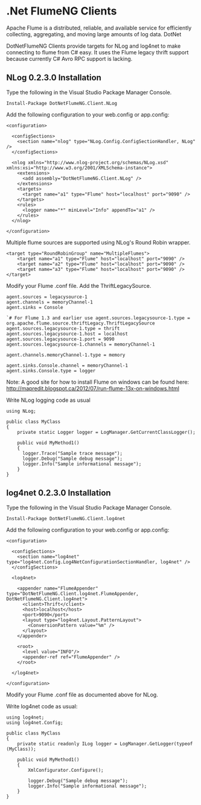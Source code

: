 # .Net FlumeNG Clients

Apache Flume is a distributed, reliable, and available service for efficiently collecting, aggregating, and moving large amounts of log data. DotNet

DotNetFlumeNG Clients provide targets for NLog and log4net to make connecting to flume from C# easy. It uses the Flume legacy thrift support because currently C# Avro RPC support is lacking.

## NLog 0.2.3.0 Installation

Type the following in the Visual Studio Package Manager Console.  

```
Install-Package DotNetFlumeNG.Client.NLog
```

Add the following configuration to your web.config or app.config:

```
<configuration>
  
  <configSections>
    <section name="nlog" type="NLog.Config.ConfigSectionHandler, NLog" />
  </configSections>

  <nlog xmlns="http://www.nlog-project.org/schemas/NLog.xsd" xmlns:xsi="http://www.w3.org/2001/XMLSchema-instance">
    <extensions>
      <add assembly="DotNetFlumeNG.Client.NLog" />
    </extensions>
    <targets>
      <target name="a1" type="Flume" host="localhost" port="9090" />
    </targets>
    <rules>
      <logger name="*" minLevel="Info" appendTo="a1" />
    </rules>
  </nlog>

</configuration>
```

Multiple flume sources are supported using NLog's Round Robin wrapper.
```
<target type="RoundRobinGroup" name="MultipleFlumes">
    <target name="a1" type="Flume" host="localhost" port="9090" />
    <target name="a2" type="Flume" host="localhost" port="9090" />
    <target name="a3" type="Flume" host="localhost" port="9090" />
</target>
```

Modify your Flume .conf file. Add the ThriftLegacySource.  

```
agent.sources = legacysource-1
agent.channels = memoryChannel-1
agent.sinks = Console

`# For Flume 1.3 and earlier use agent.sources.legacysource-1.type = org.apache.flume.source.thriftLegacy.ThriftLegacySource
agent.sources.legacysource-1.type = thrift
agent.sources.legacysource-1.host = localhost
agent.sources.legacysource-1.port = 9090
agent.sources.legacysource-1.channels = memoryChannel-1

agent.channels.memoryChannel-1.type = memory

agent.sinks.Console.channel = memoryChannel-1
agent.sinks.Console.type = logger
```
Note: A good site for how to install Flume on windows can be found here: 
http://mapredit.blogspot.ca/2012/07/run-flume-13x-on-windows.html  

Write NLog logging code as usual  

```
using NLog;
 
public class MyClass
{
	private static Logger logger = LogManager.GetCurrentClassLogger();
 
	public void MyMethod1()
	{
      logger.Trace("Sample trace message");
      logger.Debug("Sample debug message");
      logger.Info("Sample informational message");
	}
}
```

## log4net 0.2.3.0 Installation

Type the following in the Visual Studio Package Manager Console.  

```
Install-Package DotNetFlumeNG.Client.log4net
```

Add the following configuration to your web.config or app.config:

```
<configuration>

  <configSections>
    <section name="log4net" type="log4net.Config.Log4NetConfigurationSectionHandler, log4net" />
  </configSections>
    
  <log4net>
    
    <appender name="FlumeAppender" type="DotNetFlumeNG.Client.log4net.FlumeAppender, DotNetFlumeNG.Client.log4net">
      <client>Thrift</client>
      <host>localhost</host>
      <port>9090</port>
      <layout type="log4net.Layout.PatternLayout">
        <ConversionPattern value="%m" />
      </layout>
    </appender>
    
    <root>
      <level value="INFO"/>
      <appender-ref ref="FlumeAppender" />
    </root>
  
  </log4net>

</configuration>
```

Modify your Flume .conf file as documented above for NLog.

Write log4net code as usual:

```
using log4net;
using log4net.Config;
 
public class MyClass
{
	private static readonly ILog logger = LogManager.GetLogger(typeof (MyClass));
 
	public void MyMethod1()
	{
        XmlConfigurator.Configure();

        logger.Debug("Sample debug message");
        logger.Info("Sample informational message");
	}
}
```